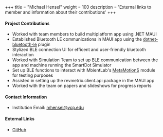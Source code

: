 +++
title = "Michael Hensel"
weight = 100
description = 'External links to member and information about their contributions'
+++

#### Project Contributions
- Worked with team members to build multiplatform app using .NET MAUI
- Established Bluetooth LE communications in MAUI app using the [dotnet-bluetooth-le](https://github.com/dotnet-bluetooth-le/dotnet-bluetooth-le) plugin
- Stylized BLE connection UI for efficent and user-friendly bluetooth interaction
- Worked with Simulation Team to set up BLE communication between the app and machine running the SmartDot Simulator
- Set up BLE functions to interact with MbientLab's [MetaMotionS](https://mbientlab.com/metamotions/) module for testing purposes
- Assisted in setting up the revmetrix.client.api package in the MAUI app
- Worked with the team on papers and slideshows for progress reports

#### Contact Information
- Institution Email: mhensel@ycp.edu
  
#### External Links
- [GitHub](https://github.com/mhensel1)
